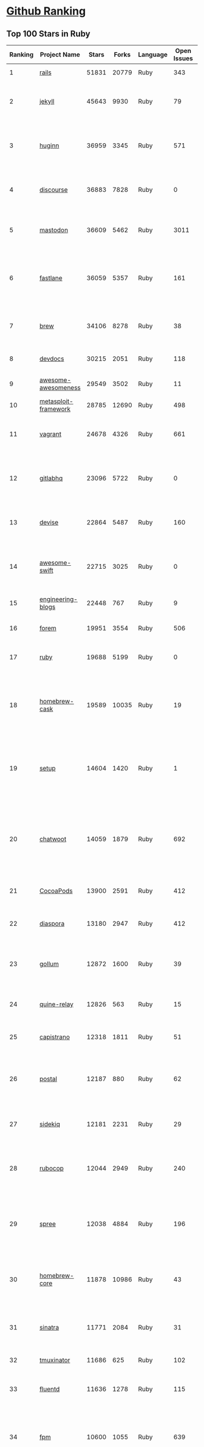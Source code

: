 [Github Ranking](../README.md)
==========

## Top 100 Stars in Ruby

| Ranking | Project Name | Stars | Forks | Language | Open Issues | Description | Last Commit |
| ------- | ------------ | ----- | ----- | -------- | ----------- | ----------- | ----------- |
| 1 | [rails](https://github.com/rails/rails) | 51831 | 20779 | Ruby | 343 | Ruby on Rails | 2022-11-25T21:16:11Z |
| 2 | [jekyll](https://github.com/jekyll/jekyll) | 45643 | 9930 | Ruby | 79 | :globe_with_meridians: Jekyll is a blog-aware static site generator in Ruby | 2022-11-21T22:56:54Z |
| 3 | [huginn](https://github.com/huginn/huginn) | 36959 | 3345 | Ruby | 571 | Create agents that monitor and act on your behalf.  Your agents are standing by! | 2022-11-25T07:52:14Z |
| 4 | [discourse](https://github.com/discourse/discourse) | 36883 | 7828 | Ruby | 0 | A platform for community discussion. Free, open, simple. | 2022-11-25T20:25:27Z |
| 5 | [mastodon](https://github.com/mastodon/mastodon) | 36609 | 5462 | Ruby | 3011 | Your self-hosted, globally interconnected microblogging community | 2022-11-26T02:11:15Z |
| 6 | [fastlane](https://github.com/fastlane/fastlane) | 36059 | 5357 | Ruby | 161 | 🚀 The easiest way to automate building and releasing your iOS and Android apps | 2022-11-25T15:13:42Z |
| 7 | [brew](https://github.com/Homebrew/brew) | 34106 | 8278 | Ruby | 38 | 🍺 The missing package manager for macOS (or Linux) | 2022-11-25T20:09:28Z |
| 8 | [devdocs](https://github.com/freeCodeCamp/devdocs) | 30215 | 2051 | Ruby | 118 | API Documentation Browser | 2022-11-26T01:54:57Z |
| 9 | [awesome-awesomeness](https://github.com/bayandin/awesome-awesomeness) | 29549 | 3502 | Ruby | 11 | A curated list of awesome awesomeness | 2022-11-04T14:12:58Z |
| 10 | [metasploit-framework](https://github.com/rapid7/metasploit-framework) | 28785 | 12690 | Ruby | 498 | Metasploit Framework | 2022-11-25T19:49:38Z |
| 11 | [vagrant](https://github.com/hashicorp/vagrant) | 24678 | 4326 | Ruby | 661 | Vagrant is a tool for building and distributing development environments. | 2022-11-23T00:01:43Z |
| 12 | [gitlabhq](https://github.com/gitlabhq/gitlabhq) | 23096 | 5722 | Ruby | 0 | GitLab CE Mirror \| Please open new issues in our issue tracker on GitLab.com | 2022-11-26T00:10:07Z |
| 13 | [devise](https://github.com/heartcombo/devise) | 22864 | 5487 | Ruby | 160 | Flexible authentication solution for Rails with Warden. | 2022-11-25T09:04:50Z |
| 14 | [awesome-swift](https://github.com/matteocrippa/awesome-swift) | 22715 | 3025 | Ruby | 0 | A collaborative list of awesome Swift libraries and resources. Feel free to contribute! | 2022-11-14T16:34:19Z |
| 15 | [engineering-blogs](https://github.com/kilimchoi/engineering-blogs) | 22448 | 767 | Ruby | 9 | A curated list of engineering blogs | 2022-10-28T14:42:10Z |
| 16 | [forem](https://github.com/forem/forem) | 19951 | 3554 | Ruby | 506 | For empowering community 🌱 | 2022-11-24T16:24:21Z |
| 17 | [ruby](https://github.com/ruby/ruby) | 19688 | 5199 | Ruby | 0 | The Ruby Programming Language [mirror] | 2022-11-26T00:01:25Z |
| 18 | [homebrew-cask](https://github.com/Homebrew/homebrew-cask) | 19589 | 10035 | Ruby | 19 | 🍻 A CLI workflow for the administration of macOS applications distributed as binaries | 2022-11-26T02:49:31Z |
| 19 | [setup](https://github.com/lewagon/setup) | 14604 | 1420 | Ruby | 1 | Setup instructions for Le Wagon's students on their first day of Web Development Bootcamp | 2022-10-18T15:39:52Z |
| 20 | [chatwoot](https://github.com/chatwoot/chatwoot) | 14059 | 1879 | Ruby | 692 | Open-source customer engagement suite, an alternative to Intercom, Zendesk, Salesforce Service Cloud etc. 🔥💬 | 2022-11-25T18:26:08Z |
| 21 | [CocoaPods](https://github.com/CocoaPods/CocoaPods) | 13900 | 2591 | Ruby | 412 | The Cocoa Dependency Manager. | 2022-11-19T19:27:05Z |
| 22 | [diaspora](https://github.com/diaspora/diaspora) | 13180 | 2947 | Ruby | 412 | A privacy-aware, distributed, open source social network. | 2022-11-17T22:26:40Z |
| 23 | [gollum](https://github.com/gollum/gollum) | 12872 | 1600 | Ruby | 39 | A simple, Git-powered wiki with a sweet API and local frontend. | 2022-11-25T17:48:33Z |
| 24 | [quine-relay](https://github.com/mame/quine-relay) | 12826 | 563 | Ruby | 15 | An uroboros program with 100+ programming languages | 2022-10-31T08:24:26Z |
| 25 | [capistrano](https://github.com/capistrano/capistrano) | 12318 | 1811 | Ruby | 51 | Remote multi-server automation tool | 2022-11-11T10:24:19Z |
| 26 | [postal](https://github.com/postalserver/postal) | 12187 | 880 | Ruby | 62 | ✉️ A fully featured open source mail delivery platform for incoming & outgoing e-mail | 2022-11-09T13:55:17Z |
| 27 | [sidekiq](https://github.com/mperham/sidekiq) | 12181 | 2231 | Ruby | 29 | Simple, efficient background processing for Ruby | 2022-11-22T17:25:23Z |
| 28 | [rubocop](https://github.com/rubocop/rubocop) | 12044 | 2949 | Ruby | 240 | A Ruby static code analyzer and formatter, based on the community Ruby style guide. | 2022-11-26T00:18:38Z |
| 29 | [spree](https://github.com/spree/spree) | 12038 | 4884 | Ruby | 196 | Open Source multi-language/multi-currency/multi-store eCommerce platform | 2022-11-25T21:11:52Z |
| 30 | [homebrew-core](https://github.com/Homebrew/homebrew-core) | 11878 | 10986 | Ruby | 43 | 🍻 Default formulae for the missing package manager for macOS (or Linux) | 2022-11-26T02:51:52Z |
| 31 | [sinatra](https://github.com/sinatra/sinatra) | 11771 | 2084 | Ruby | 31 | Classy web-development dressed in a DSL (official / canonical repo) | 2022-11-25T20:32:57Z |
| 32 | [tmuxinator](https://github.com/tmuxinator/tmuxinator) | 11686 | 625 | Ruby | 102 | Manage complex tmux sessions easily | 2022-09-20T16:57:20Z |
| 33 | [fluentd](https://github.com/fluent/fluentd) | 11636 | 1278 | Ruby | 115 | Fluentd: Unified Logging Layer (project under CNCF) | 2022-11-23T13:56:14Z |
| 34 | [fpm](https://github.com/jordansissel/fpm) | 10600 | 1055 | Ruby | 639 | Effing package management! Build packages for multiple platforms (deb, rpm, etc) with great ease and sanity. | 2022-11-23T22:21:54Z |
| 35 | [faker](https://github.com/faker-ruby/faker) | 10505 | 3030 | Ruby | 5 | A library for generating fake data such as names, addresses, and phone numbers. | 2022-11-25T23:43:04Z |
| 36 | [linguist](https://github.com/github/linguist) | 10478 | 3844 | Ruby | 85 | Language Savant. If your repository's language is being reported incorrectly, send us a pull request! | 2022-11-24T20:20:00Z |
| 37 | [Learning-SICP](https://github.com/DeathKing/Learning-SICP) | 10040 | 1487 | Ruby | 1 | MIT视频公开课《计算机程序的构造和解释》中文化项目及课程学习资料搜集。 | 2022-02-27T13:57:02Z |
| 38 | [liquid](https://github.com/Shopify/liquid) | 9911 | 1290 | Ruby | 231 | Liquid markup language. Safe, customer facing template language for flexible web apps.  | 2022-11-24T17:12:51Z |
| 39 | [grape](https://github.com/ruby-grape/grape) | 9639 | 1220 | Ruby | 204 | An opinionated framework for creating REST-like APIs in Ruby. | 2022-11-24T20:33:50Z |
| 40 | [octopress](https://github.com/imathis/octopress) | 9359 | 2712 | Ruby | 176 | Octopress is an obsessively designed framework for Jekyll blogging. It’s easy to configure and easy to deploy. Sweet huh? | 2022-05-29T06:22:05Z |
| 41 | [activeadmin](https://github.com/activeadmin/activeadmin) | 9266 | 3313 | Ruby | 328 | The administration framework for Ruby on Rails applications. | 2022-11-23T01:24:47Z |
| 42 | [resque](https://github.com/resque/resque) | 9213 | 1670 | Ruby | 57 | Resque is a Redis-backed Ruby library for creating background jobs, placing them on multiple queues, and processing them later. | 2022-11-14T11:03:11Z |
| 43 | [guides](https://github.com/thoughtbot/guides) | 9184 | 1377 | Ruby | 0 | A guide for programming in style. | 2022-11-04T23:48:58Z |
| 44 | [bourbon](https://github.com/thoughtbot/bourbon) | 9100 | 900 | Ruby | 5 | A Lightweight Sass Tool Set | 2022-08-05T22:56:43Z |
| 45 | [paperclip](https://github.com/thoughtbot/paperclip) | 9064 | 2415 | Ruby | 37 | Easy file attachment management for ActiveRecord | 2022-10-11T23:33:19Z |
| 46 | [carrierwave](https://github.com/carrierwaveuploader/carrierwave) | 8732 | 1636 | Ruby | 141 | Classier solution for file uploads for Rails, Sinatra and other Ruby web frameworks | 2022-11-25T15:04:14Z |
| 47 | [whenever](https://github.com/javan/whenever) | 8649 | 724 | Ruby | 63 | Cron jobs in Ruby | 2022-03-08T15:46:17Z |
| 48 | [remote-working](https://github.com/greatghoul/remote-working) | 8478 | 768 | Ruby | 0 | 收集整理远程工作相关的资料 | 2022-11-25T08:19:42Z |
| 49 | [kaminari](https://github.com/kaminari/kaminari) | 8314 | 1077 | Ruby | 41 | ⚡ A Scope & Engine based, clean, powerful, customizable and sophisticated paginator for Ruby webapps | 2022-09-04T14:57:01Z |
| 50 | [simple_form](https://github.com/heartcombo/simple_form) | 8048 | 1315 | Ruby | 21 | Forms made easy for Rails! It's tied to a simple DSL, with no opinion on markup. | 2022-11-23T19:34:31Z |
| 51 | [pundit](https://github.com/varvet/pundit) | 7804 | 603 | Ruby | 13 | Minimal authorization through OO design and pure Ruby classes | 2022-11-16T23:39:34Z |
| 52 | [rails_admin](https://github.com/railsadminteam/rails_admin) | 7702 | 2246 | Ruby | 175 | RailsAdmin is a Rails engine that provides an easy-to-use interface for managing your data | 2022-11-25T16:51:45Z |
| 53 | [factory_bot](https://github.com/thoughtbot/factory_bot) | 7650 | 2614 | Ruby | 29 | A library for setting up Ruby objects as test data. | 2022-11-16T05:01:43Z |
| 54 | [omniauth](https://github.com/omniauth/omniauth) | 7614 | 992 | Ruby | 86 | OmniAuth is a flexible authentication system utilizing Rack middleware. | 2022-10-13T14:14:08Z |
| 55 | [puma](https://github.com/puma/puma) | 7254 | 1363 | Ruby | 49 | A Ruby/Rack web server built for parallelism | 2022-11-25T14:03:25Z |
| 56 | [jazzy](https://github.com/realm/jazzy) | 7194 | 405 | Ruby | 81 | Soulful docs for Swift & Objective-C | 2022-11-20T09:32:15Z |
| 57 | [wpscan](https://github.com/wpscanteam/wpscan) | 7141 | 1159 | Ruby | 37 | WPScan WordPress security scanner. Written for security professionals and blog maintainers to test the security of their WordPress websites. | 2022-11-17T14:27:18Z |
| 58 | [how-to-contribute-to-open-source](https://github.com/freeCodeCamp/how-to-contribute-to-open-source) | 7119 | 1556 | Ruby | 29 | A guide to contributing to open source | 2022-11-22T18:48:41Z |
| 59 | [chef](https://github.com/chef/chef) | 7060 | 2567 | Ruby | 367 | Chef Infra, a powerful automation platform that transforms infrastructure into code automating how infrastructure is configured, deployed and managed across any environment, at any scale | 2022-11-25T14:20:52Z |
| 60 | [github-changelog-generator](https://github.com/github-changelog-generator/github-changelog-generator) | 6964 | 871 | Ruby | 141 | Automatically generate change log from your tags, issues, labels and pull requests on GitHub. | 2022-10-30T10:11:36Z |

